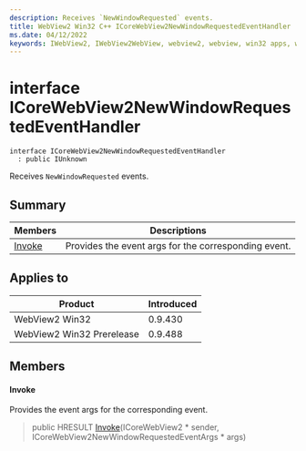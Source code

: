 ```yaml
---
description: Receives `NewWindowRequested` events.
title: WebView2 Win32 C++ ICoreWebView2NewWindowRequestedEventHandler
ms.date: 04/12/2022
keywords: IWebView2, IWebView2WebView, webview2, webview, win32 apps, win32, edge, ICoreWebView2, ICoreWebView2Controller, browser control, edge html, ICoreWebView2NewWindowRequestedEventHandler
---
```


# interface ICoreWebView2NewWindowRequestedEventHandler

```
interface ICoreWebView2NewWindowRequestedEventHandler
  : public IUnknown
```

Receives `NewWindowRequested` events.

## Summary

 Members                        | Descriptions
--------------------------------|---------------------------------------------
[Invoke](#invoke) | Provides the event args for the corresponding event.

## Applies to

Product                         | Introduced
--------------------------------|---------------------------------------------
WebView2 Win32            |    0.9.430
WebView2 Win32 Prerelease |    0.9.488

## Members

#### Invoke

Provides the event args for the corresponding event.

> public HRESULT [Invoke](#invoke)(ICoreWebView2 * sender, ICoreWebView2NewWindowRequestedEventArgs * args)

